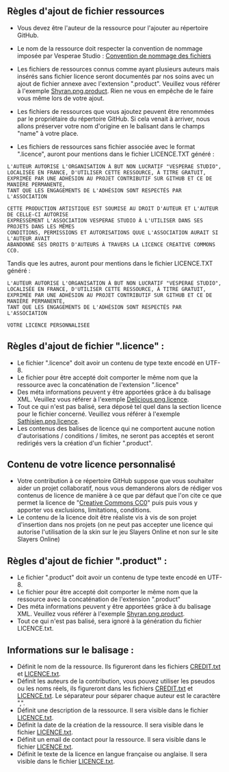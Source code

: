 ## Règles d'ajout de fichier ressources 
- Vous devez être l'auteur de la ressource pour l'ajouter au répertoire GitHub.
- Le nom de la ressource doit respecter la convention de nommage imposée par Vesperae Studio : [Convention de nommage des fichiers](convention_naming.md)

- Les fichiers de ressources connus comme ayant plusieurs auteurs mais insérés sans fichier licence seront documentés par nos soins avec un ajout de fichier annexe avec l'extension ".product".
Veuillez vous référer à l'exemple [Shyran.png.product](Shyran.png.product). Rien ne vous en empêche de le faire vous même lors de votre ajout.
- Les fichiers de ressources que vous ajoutez peuvent être renommées par le propriétaire du répertoire GitHub. Si cela venait à arriver, nous allons préserver votre nom d'origine en le balisant dans le champs "name" à votre place.
- Les fichiers de ressources sans fichier associée avec le format ".licence", auront pour mentions dans le fichier LICENCE.TXT généré :
```
L'AUTEUR AUTORISE L'ORGANISATION À BUT NON LUCRATIF "VESPERAE STUDIO",
LOCALISÉE EN FRANCE, D'UTILISER CETTE RESSOURCE, À TITRE GRATUIT,
EXPRIMÉE PAR UNE ADHÉSION AU PROJET CONTRIBUTIF SUR GITHUB ET CE DE MANIÈRE PERMANENTE,
TANT QUE LES ENGAGEMENTS DE L'ADHÉSION SONT RESPECTÉS PAR L'ASSOCIATION
```
```
CETTE PRODUCTION ARTISTIQUE EST SOUMISE AU DROIT D'AUTEUR ET L'AUTEUR DE CELLE-CI AUTORISE
EXPRESSÉMENT L'ASSOCIATION VESPERAE STUDIO À L'UTILISER DANS SES PROJETS DANS LES MÊMES
CONDITIONS, PERMISSIONS ET AUTORISATIONS QUUE L'ASSOCIATION AURAIT SI L'AUTEUR AVAIT 
ABANDONNÉ SES DROITS D'AUTEURS À TRAVERS LA LICENCE CREATIVE COMMONS CC0.
```
Tandis que les autres, auront pour mentions dans le fichier LICENCE.TXT généré :
```
L'AUTEUR AUTORISE L'ORGANISATION À BUT NON LUCRATIF "VESPERAE STUDIO",
LOCALISÉE EN FRANCE, D'UTILISER CETTE RESSOURCE, À TITRE GRATUIT,
EXPRIMÉE PAR UNE ADHÉSION AU PROJET CONTRIBUTIF SUR GITHUB ET CE DE MANIÈRE PERMANENTE,
TANT QUE LES ENGAGEMENTS DE L'ADHÉSION SONT RESPECTÉS PAR L'ASSOCIATION
```
```
VOTRE LICENCE PERSONNALISEE
```

## Règles d'ajout de fichier ".licence" :
- Le fichier ".licence" doit avoir un contenu de type texte encodé en UTF-8.
- Le fichier pour être accepté doit comporter le même nom que la ressource avec la concaténation de l'extension ".licence"
- Des méta informations peuvent y être apportées grâce à du balisage XML. Veuillez vous référer à l'exemple [Delicious.png.licence](Delicious.png.licence).
- Tout ce qui n'est pas balisé, sera déposé tel quel dans la section licence pour le fichier concerné. Veuillez vous référer à l'exemple [Sathisien.png.licence](Sathisien.png.licence).
- Les contenus des balises de licence qui ne comportent aucune notion d'autorisations / conditions / limites, ne seront pas acceptés et seront redirigés vers la création d'un fichier ".product".

## Contenu de votre licence personnalisé
- Votre contribution à ce répertoire GitHub suppose que vous souhaiter aider un projet collaboratif, nous vous demanderons alors de rédiger vos contenus de licence de manière à ce que par défaut que l'on cite ce que permet la licence de "[Creative Commons CC0](https://choosealicense.com/licenses/cc0-1.0/)" puis puis vous y apporter vos exclusions, limitations, conditions.
- Le contenu de la licence doit être réaliste vis à vis de son projet d'insertion dans nos projets (on ne peut pas accepter une licence qui autorise l'utilisation de la skin sur le jeu Slayers Online et non sur le site Slayers Online)

## Règles d'ajout de fichier ".product" :
- Le fichier ".product" doit avoir un contenu de type texte encodé en UTF-8.
- Le fichier pour être accepté doit comporter le même nom que la ressource avec la concaténation de l'extension ".product"
- Des méta informations peuvent y être apportées grâce à du balisage XML. Veuillez vous référer à l'exemple [Shyran.png.product](Shyran.png.product).
- Tout ce qui n'est pas balisé, sera ignoré à la génération du fichier LICENCE.txt.

## Informations sur le balisage :
- <Name></Name> Définit le nom de la ressource. Ils figureront dans les fichiers [CREDIT.txt](CREDIT.txt) et [LICENCE.txt](LICENCE.txt).
- <Author></Author> Définit les auteurs de la contribution, vous pouvez utiliser les pseudos ou les noms réels, ils figureront dans les fichiers [CREDIT.txt](CREDIT.txt) et [LICENCE.txt](LICENCE.txt). Le séparateur pour séparer chaque auteur est le caractère ",".
- <Description></Description> Définit une description de la ressource. Il sera visible dans le fichier [LICENCE.txt](LICENCE.txt).
- <CreationDate></CreationDate> Définit la date de la création de la ressource. Il sera visible dans le fichier [LICENCE.txt](LICENCE.txt).
- <Email></Email> Définit un email de contact pour la ressource. Il sera visible dans le fichier [LICENCE.txt](LICENCE.txt).
- <Licence></Licence> Définit le texte de la licence en langue française ou anglaise. Il sera visible dans le fichier [LICENCE.txt](LICENCE.txt).
